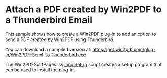 # Attach a PDF created by Win2PDF to a Thunderbird Email   

This sample shows how to create a Win2PDF plug-in to add an option to send a PDF created by Win2PDF using Thunderbird.

You can download a compiled version at: https://get.win2pdf.com/plug-in/Win2PDF-Send-To-Thunderbird.exe

The Win2PDFSplitPages.iss [Inno Setup](https://jrsoftware.org/isinfo.php) script creates a setup program that can be used to install the plug-in.